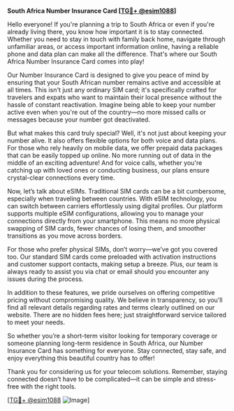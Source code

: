 **South Africa Number Insurance Card [[TG💪+ @esim1088](https://t.me/s/esim1088)]**

Hello everyone! If you're planning a trip to South Africa or even if you're already living there, you know how important it is to stay connected. Whether you need to stay in touch with family back home, navigate through unfamiliar areas, or access important information online, having a reliable phone and data plan can make all the difference. That's where our South Africa Number Insurance Card comes into play!

Our Number Insurance Card is designed to give you peace of mind by ensuring that your South African number remains active and accessible at all times. This isn't just any ordinary SIM card; it's specifically crafted for travelers and expats who want to maintain their local presence without the hassle of constant reactivation. Imagine being able to keep your number active even when you're out of the country—no more missed calls or messages because your number got deactivated.

But what makes this card truly special? Well, it's not just about keeping your number alive. It also offers flexible options for both voice and data plans. For those who rely heavily on mobile data, we offer prepaid data packages that can be easily topped up online. No more running out of data in the middle of an exciting adventure! And for voice calls, whether you're catching up with loved ones or conducting business, our plans ensure crystal-clear connections every time.

Now, let’s talk about eSIMs. Traditional SIM cards can be a bit cumbersome, especially when traveling between countries. With eSIM technology, you can switch between carriers effortlessly using digital profiles. Our platform supports multiple eSIM configurations, allowing you to manage your connections directly from your smartphone. This means no more physical swapping of SIM cards, fewer chances of losing them, and smoother transitions as you move across borders.

For those who prefer physical SIMs, don’t worry—we’ve got you covered too. Our standard SIM cards come preloaded with activation instructions and customer support contacts, making setup a breeze. Plus, our team is always ready to assist you via chat or email should you encounter any issues during the process.

In addition to these features, we pride ourselves on offering competitive pricing without compromising quality. We believe in transparency, so you’ll find all relevant details regarding rates and terms clearly outlined on our website. There are no hidden fees here; just straightforward service tailored to meet your needs.

So whether you’re a short-term visitor looking for temporary coverage or someone planning long-term residence in South Africa, our Number Insurance Card has something for everyone. Stay connected, stay safe, and enjoy everything this beautiful country has to offer!

Thank you for considering us for your telecom solutions. Remember, staying connected doesn’t have to be complicated—it can be simple and stress-free with the right tools. 

[[TG💪+ @esim1088](https://t.me/s/esim1088) ![Image](https://i.postimg.cc/Y0z9fWf4/image.png)]